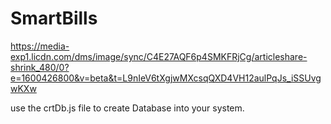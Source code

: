 # SmartBills

https://media-exp1.licdn.com/dms/image/sync/C4E27AQF6p4SMKFRjCg/articleshare-shrink_480/0?e=1600426800&v=beta&t=L9nIeV6tXgjwMXcsqQXD4VH12aulPqJs_iSSUvgwKXw

use the crtDb.js file to create Database into your system.
